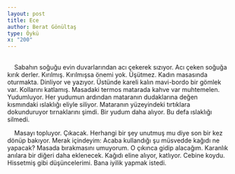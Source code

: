 ```yaml
---
layout: post
title: Ece
author: Berat Gönültaş
type: Öykü
x: "200"
---
```

<br/>
&nbsp;&nbsp;&nbsp;&nbsp;Sabahın soğuğu evin duvarlarından acı çekerek sızıyor. Acı çeken soğuğa kırık derler. Kırılmış. Kırılmışsa önemi yok. Üşütmez. Kadın masasında oturmakta. Dinliyor ve yazıyor. Üstünde kareli kalın mavi-bordo bir gömlek var. Kollarını katlamış. Masadaki termos matarada kahve var muhtemelen. Yudumluyor. Her yudumun ardından mataranın dudaklarına değen kısmındaki ıslaklığı eliyle siliyor. Mataranın yüzeyindeki tırtıklara dokunduruyor tırnaklarını şimdi. Bir yudum daha alıyor. Bu defa ıslaklığı silmedi.

&nbsp;&nbsp;&nbsp;&nbsp;Masayı topluyor. Çıkacak. Herhangi bir şey unutmuş mu diye son bir kez dönüp bakıyor. Merak içindeyim: Acaba kullandığı şu müsvedde kağıdı ne yapacak? Masada bırakmasını umuyorum. O çıkınca gidip alacağım. Karanlık anılara bir diğeri daha eklenecek. Kağıdı eline alıyor, katlıyor. Cebine koydu. Hissetmiş gibi düşüncelerimi. Bana iyilik yapmak istedi.
